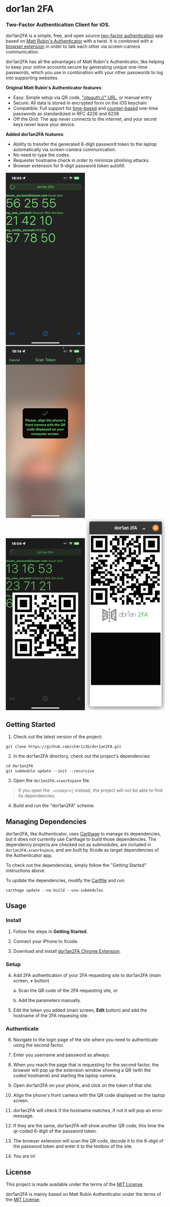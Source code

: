# dor1an 2FA
### Two-Factor Authentication Client for iOS.

dor1an2FA is a simple, free, and open source [two-factor authentication](https://en.wikipedia.org/wiki/Two-factor_authentication) app
based on [Matt Rubin's Authenticator](https://github.com/mattrubin/Authenticator) with a twist.
It is combined with a [browser extension](https://github.com/ch4r1i3b/dor1an2FA-chrome-extension) in order to talk each other via screen-camera communication.

dor1an2FA has all the advantages of Matt Rubin's Authenticator, like helping to keep your online accounts secure by generating unique one-time passwords, which you use in combination with your other passwords to log into supporting websites. 

**Original Matt Rubin's Authenticator features**:

- Easy: Simple setup via QR code, ["otpauth://" URL](https://code.google.com/p/google-authenticator/wiki/KeyUriFormat), or manual entry
- Secure: All data is stored in encrypted form on the iOS keychain
- Compatible: Full support for [time-based](https://tools.ietf.org/html/rfc6238) and [counter-based](https://tools.ietf.org/html/rfc4226) one-time passwords as standardized in RFC 4226 and 6238
- Off the Grid: The app never connects to the internet, and your secret keys never leave your device.



**Added dor1an2FA features**:
- Ability to transfer the generated 6-digit password token to the laptop automatically via screen-camera communication.
- No need to type the codes.
- Requester hostname check in order to minimize phishing attacks.
- Browser extension for 6-digit password token autofill.

<img src="fastlane/screenshots/en-US/dor1an2FA_list.png" width="250" alt="Screenshot of dor1an2FA token list" /> &nbsp;
<img src="fastlane/screenshots/en-US/dor1an2FA_front_camera.png" width="250" alt="Screenshot of dor1an2FA hostname QR Code scanner" /> &nbsp;
<img src="fastlane/screenshots/en-US/dor1an2FA_QR_code.png" width="250" alt="Screenshot of dor1an2FA QR Code" />
<img src="fastlane/screenshots/en-US/dor1an2FA_extension.png" width="250" alt="Screenshot of dor1an2FA Extension" />


## Getting Started

1. Check out the latest version of the project:
  ```
  git clone https://github.com/ch4r1i3b/dor1an2FA.git
  ```

2. In the dor1an2FA directory, check out the project's dependencies:
  ```
  cd dor1an2FA
  git submodule update --init --recursive
  ```

3. Open the `dor1an2FA.xcworkspace` file.
> If you open the `.xcodeproj` instead, the project will not be able to find its dependencies.

4. Build and run the "dor1an2FA" scheme.


## Managing Dependencies

dor1an2FA, like Authenticator, uses [Carthage] to manage its dependencies, but it does not currently use Carthage to build those dependencies. The dependency projects are checked out as submodules, are included in `dor1an2FA.xcworkspace`, and are built by Xcode as target dependencies of the Authenticator app.

To check out the dependencies, simply follow the "Getting Started" instructions above.

To update the dependencies, modify the [Cartfile] and run:
```
carthage update --no-build --use-submodules
```

[Carthage]: https://github.com/Carthage/Carthage
[Cartfile]: Cartfile

## Usage

### Install

1. Follow the steps in **Getting Started**.

2. Connect your iPhone to Xcode.

3. Download and install [dor1an2FA Chrome Extension](https://github.com/ch4r1i3b/dor1an2FA-chrome-extension).

### Setup

4. Add 2FA authentication of your 2FA requesting site to dor1an2FA (main screen, **+** button)

    a. Scan the QR code of the 2FA requesting site, or

    b. Add the parameters manually.

5. Edit the token you added (main screen, **Edit** button) and add the hostname of the 2FA requesing site.

### Authenticate

6. Navigate to the login page of the site where you need to authenticate using the second factor.

7. Enter you username and password as allways.

8. When you reach the page that is requesting for the second factor, the browser will pop up the extension window showing a QR (with the coded hostname) and starting the laptop camera.

9. Open dor1an2FA on your phone, and click on the token of that site.

10. Align the phone's front camera with the QR code displayed on the laptop screen.

11. dor1an2FA will check if the hostname matches, if not it will pop an error message.

12. If they are the same, dor1an2FA will show another QR code, this time the qr-coded 6-digit of the password token.

13. The browser extension will scan the QR code, decode it to the 6-digit of the password token and enter it to the textbox of the site.

14. You are in!

## License

This project is made available under the terms of the [MIT License](https://opensource.org/licenses/MIT).

dor1an2FA is mainly based on Matt Rubin Authenticator under the terms of the [MIT License](https://opensource.org/licenses/MIT).

